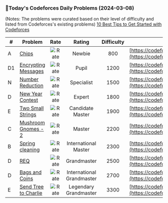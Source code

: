 ### 🌟Today's Codeforces Daily Problems (2024-03-08)
(Notes: The problems were curated based on their level of difficulty and listed from Codeforces's existing problems)
[10 Best Tips to Get Started with Codeforces](https://github.com/ika9810/Codeforces-Daily-Problems/blob/main/10%20Best%20Tips%20to%20Get%20Started%20with%20Codeforces.md)

| # | Problem | Rate| Rating | Difficulty | Contest |
|---| ----- | :--------: | :----------: | :----------: | ---------- |
|A|[Chips](https://codeforces.com/contest/92/problem/A)|![Rate](https://img.shields.io/badge/Newbie-800-lightgrey)|Newbie|800|[https://codeforces.com/contest/92](https://codeforces.com/contest/92)|
|D1|[Encrypting Messages](https://codeforces.com/contest/177/problem/D1)|![Rate](https://img.shields.io/badge/Pupil-1200-brightgreen)|Pupil|1200|[https://codeforces.com/contest/177](https://codeforces.com/contest/177)|
|N|[Number Reduction](https://codeforces.com/contest/1765/problem/N)|![Rate](https://img.shields.io/badge/Specialist-1500-9cf)|Specialist|1500|[https://codeforces.com/contest/1765](https://codeforces.com/contest/1765)|
|D|[New Year Contest](https://codeforces.com/contest/140/problem/D)|![Rate](https://img.shields.io/badge/Expert-1800-blue)|Expert|1800|[https://codeforces.com/contest/140](https://codeforces.com/contest/140)|
|E|[Two Small Strings](https://codeforces.com/contest/1213/problem/E)|![Rate](https://img.shields.io/badge/Candidate%20Master-1900-blueviolet)|Candidate Master|1900|[https://codeforces.com/contest/1213](https://codeforces.com/contest/1213)|
|C|[Mushroom Gnomes - 2](https://codeforces.com/contest/138/problem/C)|![Rate](https://img.shields.io/badge/Master-2200-orange)|Master|2200|[https://codeforces.com/contest/138](https://codeforces.com/contest/138)|
|B|[Spring cleaning](https://codeforces.com/contest/1403/problem/B)|![Rate](https://img.shields.io/badge/International%20Master-2300-orange)|International Master|2300|[https://codeforces.com/contest/1403](https://codeforces.com/contest/1403)|
|D|[REQ](https://codeforces.com/contest/594/problem/D)|![Rate](https://img.shields.io/badge/Grandmaster-2500-red)|Grandmaster|2500|[https://codeforces.com/contest/594](https://codeforces.com/contest/594)|
|D|[Bags and Coins](https://codeforces.com/contest/356/problem/D)|![Rate](https://img.shields.io/badge/International%20Grandmaster-2700-red)|International Grandmaster|2700|[https://codeforces.com/contest/356](https://codeforces.com/contest/356)|
|E|[Send Tree to Charlie](https://codeforces.com/contest/1254/problem/E)|![Rate](https://img.shields.io/badge/Legendary%20Grandmaster-3300-red)|Legendary Grandmaster|3300|[https://codeforces.com/contest/1254](https://codeforces.com/contest/1254)|
